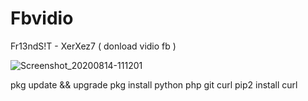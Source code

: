 # Fbvidio
Fr13ndS!T - XerXez7 ( donload vidio fb )

![Screenshot_20200814-111201](https://user-images.githubusercontent.com/69560644/90213216-b8be9080-dde4-11ea-9a06-1c69f7a202f6.jpg)

pkg update && upgrade
pkg install python php git curl
pip2 install curl
